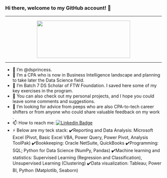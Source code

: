 ### Hi there, welcome to my GitHub account! 👋
---

<div align="center">
  <img src="https://media.giphy.com/media/3osxYc2axjCJNsCXyE/giphy.gif" width="300" height="120"/>
</div>

---
- 🫅 I’m @dsprincess.
- 👀 I’m a CPA who is now in Business Intelligence landscape and planning to take later the Data Science field.
- 🌱 I’m Batch 7 DS Scholar of FTW Foundation. I saved here some of my key exercises in the program.
- 🔭 You can also check out my personal projects, and I hope you could leave some comments and suggestions.
- 🤔 I’m looking for advice from peeps who are also CPA-to-tech career shifters or from anyone who could share valuable feedback on my work .
- 📫 How to reach me: [![Linkedin Badge](https://img.shields.io/badge/LinkedIn-0077B5?style=for-the-badge&logo=linkedin&logoColor=white)](https://www.linkedin.com/in/princess-shaira-abo-abo)
- ⚡ Below are my teck stack:
    ✔️Reporting and Data Analysis: Microsoft Excel (Pivot, Basic Excel VBA, Power Query, Power Pivot, Analysis ToolPak)
    ✔️Bookkeeping: Oracle NetSuite, QuickBooks
    ✔️Programming: SQL; Python for Data Science (NumPy, Pandas)
    ✔️Machine learning and statistics: Supervised Learning (Regression and Classification), Unsupervised Learning (Clustering)
    ✔️Data visualization: Tableau; Power BI, Python (Matplotlib, Seaborn)



<!--
**dsprincess/dsprincess** is a ✨ _special_ ✨ repository because its `README.md` (this file) appears on your GitHub profile.

Here are some ideas to get you started:

- 🔭 I’m currently working on ...
- 🌱 I’m currently learning ...
- 👯 I’m looking to collaborate on ...
- 🤔 I’m looking for help with ...
- 💬 Ask me about ...
- 📫 How to reach me: ...
- 😄 Pronouns: ...
- ⚡ Fun fact: ...
-->


